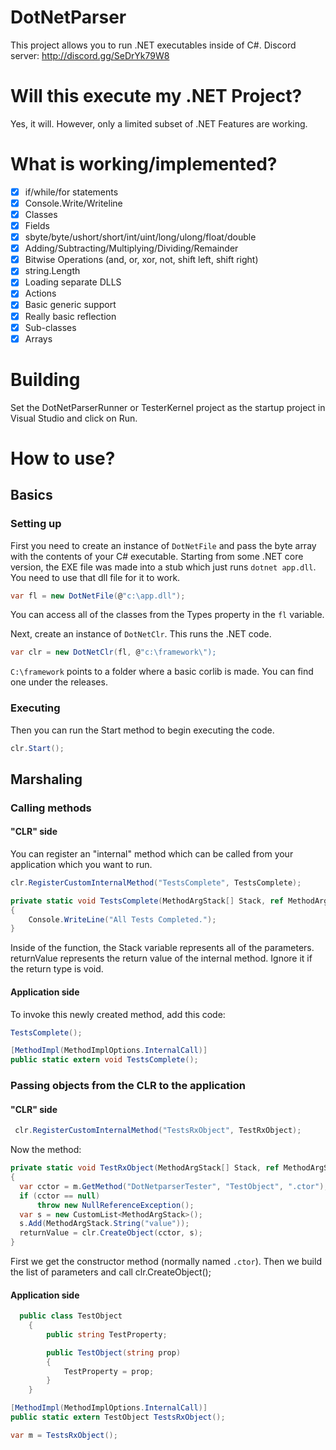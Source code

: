# DotNetParser
This project allows you to run .NET executables inside of C#.
Discord server: http://discord.gg/SeDrYk79W8

# Will this execute my .NET Project?
Yes, it will. However, only a limited subset of .NET Features are working.

# What is working/implemented?
- [X] if/while/for statements
- [X] Console.Write/Writeline
- [X] Classes
- [X] Fields
- [X] sbyte/byte/ushort/short/int/uint/long/ulong/float/double
- [X] Adding/Subtracting/Multiplying/Dividing/Remainder
- [X] Bitwise Operations (and, or, xor, not, shift left, shift right)
- [X] string.Length
- [X] Loading separate DLLS
- [X] Actions
- [X] Basic generic support
- [X] Really basic reflection
- [X] Sub-classes
- [X] Arrays

# Building
Set the DotNetParserRunner or TesterKernel project as the startup project in Visual Studio and click on Run.

# How to use?
## Basics
### Setting up
First you need to create an instance of `DotNetFile` and pass the byte array with the contents of your C# executable. Starting from some .NET core version, the EXE file was made into a stub which just runs `dotnet app.dll`. You need to use that dll file for it to work.
```csharp
var fl = new DotNetFile(@"c:\app.dll");
```
You can access all of the classes from the Types property in the ``fl`` variable.

Next, create an instance of ``DotNetClr``. This runs the .NET code.
```csharp
var clr = new DotNetClr(fl, @"c:\framework\");
```
`C:\framework` points to a folder where a basic corlib is made. You can find one under the releases.
### Executing
Then you can run the Start method to begin executing the code.
```csharp
clr.Start();
```

## Marshaling
### Calling methods
#### "CLR" side
You can register an "internal" method which can be called from your application which you want to run.

```csharp
clr.RegisterCustomInternalMethod("TestsComplete", TestsComplete);
```

```csharp
private static void TestsComplete(MethodArgStack[] Stack, ref MethodArgStack returnValue, DotNetMethod method)
{
    Console.WriteLine("All Tests Completed.");
}
```
Inside of the function, the Stack variable represents all of the parameters. returnValue represents the return value of the internal method. Ignore it if the return type is void.

#### Application side
To invoke this newly created method, add this code:
```csharp
TestsComplete();

[MethodImpl(MethodImplOptions.InternalCall)]
public static extern void TestsComplete();
```
### Passing objects from the CLR to the application
#### "CLR" side
```csharp
 clr.RegisterCustomInternalMethod("TestsRxObject", TestRxObject);
 ```
 
 Now the method:
```csharp
private static void TestRxObject(MethodArgStack[] Stack, ref MethodArgStack returnValue, DotNetMethod method)
{
  var cctor = m.GetMethod("DotNetparserTester", "TestObject", ".ctor");
  if (cctor == null)
      throw new NullReferenceException();
  var s = new CustomList<MethodArgStack>();
  s.Add(MethodArgStack.String("value"));
  returnValue = clr.CreateObject(cctor, s);
}
```
First we get the constructor method (normally named `.ctor`). Then we build the list of parameters and call clr.CreateObject();
#### Application side
```csharp
  public class TestObject
    {
        public string TestProperty;

        public TestObject(string prop)
        {
            TestProperty = prop;
        }
    }
```
```csharp
[MethodImpl(MethodImplOptions.InternalCall)]
public static extern TestObject TestsRxObject();
```
```csharp
var m = TestsRxObject();
```
